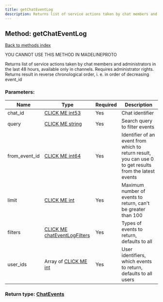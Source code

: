 ```yaml
---
title: getChatEventLog
description: Returns list of service actions taken by chat members and administrators in the last 48 hours, available only in channels. Requires administrator rights. Returns result in reverse chronological order, i. e. in order of decreasing event_id
---
```

## Method: getChatEventLog  
[Back to methods index](index.md)


YOU CANNOT USE THIS METHOD IN MADELINEPROTO


Returns list of service actions taken by chat members and administrators in the last 48 hours, available only in channels. Requires administrator rights. Returns result in reverse chronological order, i. e. in order of decreasing event_id

### Parameters:

| Name     |    Type       | Required | Description |
|----------|---------------|----------|-------------|
|chat\_id|[CLICK ME int53](../types/int53.md) | Yes|Chat identifier|
|query|[CLICK ME string](../types/string.md) | Yes|Search query to filter events|
|from\_event\_id|[CLICK ME int64](../constructors/int64.md) | Yes|Identifier of an event from which to return result, you can use 0 to get results from the latest events|
|limit|[CLICK ME int](../types/int.md) | Yes|Maximum number of events to return, can't be greater than 100|
|filters|[CLICK ME chatEventLogFilters](../constructors/chatEventLogFilters.md) | Yes|Types of events to return, defaults to all|
|user\_ids|Array of [CLICK ME int](../types/int.md) | Yes|User identifiers, which events to return, defaults to all users|


### Return type: [ChatEvents](../types/ChatEvents.md)

